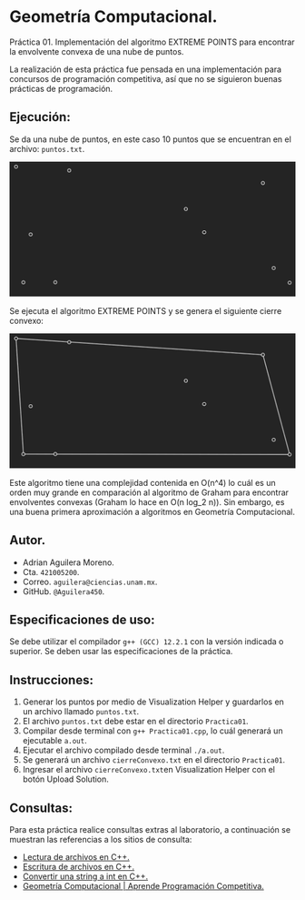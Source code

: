 # Geometría Computacional.
Práctica 01. Implementación del algoritmo EXTREME POINTS para encontrar la envolvente convexa de una nube de puntos.

La realización de esta práctica fue pensada en una implementación para concursos de programación competitiva, así que no se siguieron buenas prácticas de programación.
## Ejecución:
Se da una nube de puntos, en este caso 10 puntos que se encuentran en el archivo: `puntos.txt`.

![Nube de puntos.](./NubePuntos.png)

Se ejecuta el algoritmo EXTREME POINTS y se genera el siguiente cierre convexo:

![Envolvente convexa de puntos.](./CierreConvexo.png)

Este algoritmo tiene una complejidad contenida en O(n^4) lo cuál es un orden muy grande en comparación al algoritmo de Graham para encontrar envolventes convexas (Graham lo hace en O(n log_2 n)). Sin embargo, es una buena primera aproximación a algoritmos en Geometría Computacional.
## Autor.
- Adrian Aguilera Moreno.
- Cta. `421005200`.
- Correo. `aguilera@ciencias.unam.mx`.
- GitHub. `@Aguilera450`.
## Especificaciones de uso:
Se debe utilizar el compilador `g++ (GCC) 12.2.1` con la versión indicada o superior. Se deben usar las especificaciones de la práctica.
## Instrucciones:
1. Generar los puntos por medio de Visualization Helper y guardarlos en un archivo llamado `puntos.txt`.
2. El archivo `puntos.txt` debe estar en el directorio `Practica01`.
3. Compilar desde terminal con `g++ Practica01.cpp`, lo cuál generará un ejecutable `a.out`.
4. Ejecutar el archivo compilado desde terminal `./a.out`.
5. Se generará un archivo `cierreConvexo.txt` en el directorio `Practica01`.
6. Ingresar el archivo `cierreConvexo.txt`en Visualization Helper con el botón Upload Solution.
## Consultas:
Para esta práctica realice consultas extras al laboratorio, a continuación se muestran las referencias a los sitios de consulta:
- [Lectura de archivos en C++.](https://aprende.olimpiada-informatica.org/algoritmia-geometria-computacional)
- [Escritura de archivos en C++.](https://parzibyte.me/blog/2020/09/11/escribir-archivo-texto-cpp/)
- [Convertir una string a int en C++.](https://www.techiedelight.com/es/convert-string-to-int-cpp/)
- [Geometría Computacional | Aprende Programación Competitiva.](https://aprende.olimpiada-informatica.org/algoritmia-geometria-computacional)